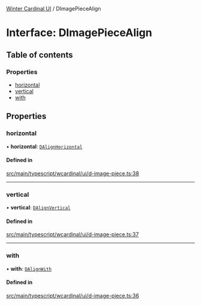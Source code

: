 [Winter Cardinal UI](../README.md) / DImagePieceAlign

# Interface: DImagePieceAlign

## Table of contents

### Properties

- [horizontal](DImagePieceAlign.md#horizontal)
- [vertical](DImagePieceAlign.md#vertical)
- [with](DImagePieceAlign.md#with)

## Properties

### horizontal

• **horizontal**: [`DAlignHorizontal`](../README.md#dalignhorizontal)

#### Defined in

[src/main/typescript/wcardinal/ui/d-image-piece.ts:38](https://github.com/winter-cardinal/winter-cardinal-ui/blob/v0.154.0/src/main/typescript/wcardinal/ui/d-image-piece.ts#L38)

___

### vertical

• **vertical**: [`DAlignVertical`](../README.md#dalignvertical)

#### Defined in

[src/main/typescript/wcardinal/ui/d-image-piece.ts:37](https://github.com/winter-cardinal/winter-cardinal-ui/blob/v0.154.0/src/main/typescript/wcardinal/ui/d-image-piece.ts#L37)

___

### with

• **with**: [`DAlignWith`](../README.md#dalignwith)

#### Defined in

[src/main/typescript/wcardinal/ui/d-image-piece.ts:36](https://github.com/winter-cardinal/winter-cardinal-ui/blob/v0.154.0/src/main/typescript/wcardinal/ui/d-image-piece.ts#L36)
